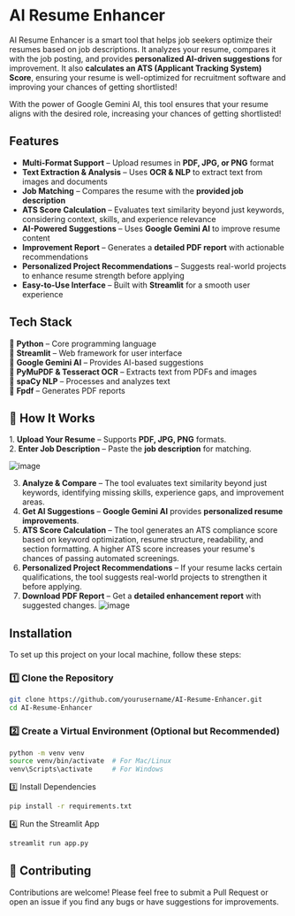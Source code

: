 # AI Resume Enhancer  

AI Resume Enhancer is a smart tool that helps job seekers optimize their resumes based on job descriptions. It analyzes your resume, compares it with the job posting, and provides **personalized AI-driven suggestions** for improvement. It also **calculates an ATS (Applicant Tracking System) Score**, ensuring your resume is well-optimized for recruitment software and improving your chances of getting shortlisted!

With the power of Google Gemini AI, this tool ensures that your resume aligns with the desired role, increasing your chances of getting shortlisted!


## Features  

- **Multi-Format Support** – Upload resumes in **PDF, JPG, or PNG** format  
- **Text Extraction & Analysis** – Uses **OCR & NLP** to extract text from images and documents  
- **Job Matching** – Compares the resume with the **provided job description**  
- **ATS Score Calculation** – Evaluates text similarity beyond just keywords, considering context, skills, and experience relevance  
- **AI-Powered Suggestions** – Uses **Google Gemini AI** to improve resume content  
- **Improvement Report** – Generates a **detailed PDF report** with actionable recommendations  
- **Personalized Project Recommendations** – Suggests real-world projects to enhance resume strength before applying  
- **Easy-to-Use Interface** – Built with **Streamlit** for a smooth user experience  

## Tech Stack  
🔹 **Python** – Core programming language  
🔹 **Streamlit** – Web framework for user interface  
🔹 **Google Gemini AI** – Provides AI-based suggestions  
🔹 **PyMuPDF & Tesseract OCR** – Extracts text from PDFs and images  
🔹 **spaCy NLP** – Processes and analyzes text  
🔹 **Fpdf** – Generates PDF reports  

## 🎯 How It Works  

1️. **Upload Your Resume** – Supports **PDF, JPG, PNG** formats.  
2. **Enter Job Description** – Paste the **job description** for matching. 

![image](https://github.com/user-attachments/assets/aa811ed0-1d55-4c87-b3bc-85fddd016240)

3. **Analyze & Compare** – The tool evaluates text similarity beyond just keywords, identifying missing skills, experience gaps, and improvement areas.
4. **Get AI Suggestions** – **Google Gemini AI** provides **personalized resume improvements**.
5. **ATS Score Calculation** – The tool generates an ATS compliance score based on keyword optimization, resume structure, readability, and section formatting. A higher ATS score increases your resume's chances of passing automated screenings.
6. **Personalized Project Recommendations** – If your resume lacks certain qualifications, the tool suggests real-world projects to strengthen it before applying. 
7. **Download PDF Report** – Get a **detailed enhancement report** with suggested changes.
![image](https://github.com/user-attachments/assets/3fc6460d-224f-4f29-b183-ef119ada7297)




## Installation  

To set up this project on your local machine, follow these steps:  

### **1️⃣ Clone the Repository**  
```bash
git clone https://github.com/yourusername/AI-Resume-Enhancer.git
cd AI-Resume-Enhancer
```
### **2️⃣ Create a Virtual Environment (Optional but Recommended)**  
```bash
python -m venv venv
source venv/bin/activate  # For Mac/Linux
venv\Scripts\activate     # For Windows
```
3️⃣ Install Dependencies
```bash
pip install -r requirements.txt
```
4️⃣ Run the Streamlit App
```bash
streamlit run app.py
```
## 🤝 Contributing
Contributions are welcome! Please feel free to submit a Pull Request or open an issue if you find any bugs or have suggestions for improvements. 
